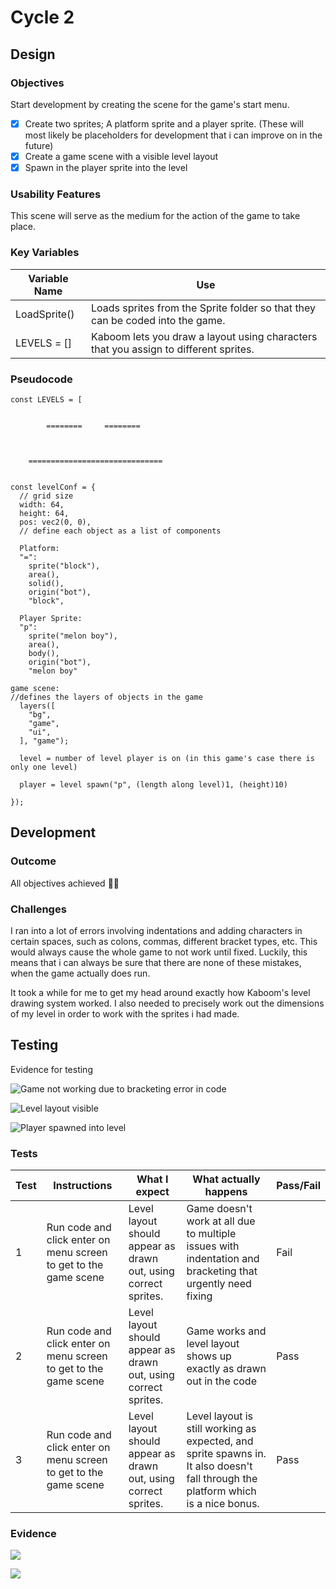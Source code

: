 # Cycle 2

## Design

### Objectives

Start development by creating the scene for the game's start menu.

* [x] Create two sprites; A platform sprite and a player sprite. (These will most likely be placeholders for development that i can improve on in the future)
* [x] Create a game scene with a visible level layout
* [x] Spawn in the player sprite into the level

### Usability Features

This scene will serve as the medium for the action of the game to take place.

### Key Variables

| Variable Name | Use                                                                                   |
| ------------- | ------------------------------------------------------------------------------------- |
| LoadSprite()  | Loads sprites from the Sprite folder so that they can be coded into the game.         |
| LEVELS = \[]  | Kaboom lets you draw a  layout using characters that you assign to different sprites. |

### Pseudocode

```
const LEVELS = [
  

        ========     ========        
                                  
                                  
                                  
    ==============================
 

const levelConf = {
  // grid size
  width: 64,
  height: 64,
  pos: vec2(0, 0),
  // define each object as a list of components
  
  Platform:
  "=":
    sprite("block"),
    area(),
    solid(),
    origin("bot"),
    "block",
  
  Player Sprite:
  "p":
    sprite("melon boy"),
    area(),
    body(),
    origin("bot"),
    "melon boy"
     
game scene:
//defines the layers of objects in the game
  layers([
    "bg",
    "game",
    "ui",
  ], "game");

  level = number of level player is on (in this game's case there is only one level)

  player = level spawn("p", (length along level)1, (height)10)
  
});

```

## Development

### Outcome

All objectives achieved 👍🏻

### Challenges

I ran into a lot of errors involving indentations and adding characters in certain spaces, such as colons, commas, different bracket types, etc. This would always cause the whole game to not work until fixed. Luckily, this means that i can always be sure that there are none of these mistakes, when the game actually does run.

It took a while for me to get my head around exactly how Kaboom's level drawing system worked. I also needed to precisely work out the dimensions of my level in order to work with the sprites i had made.

## Testing

Evidence for testing

![Game not working due to bracketing error in code](<../.gitbook/assets/Screenshot 2022-06-30 at 10.16.23.png>)

![Level layout visible](<../.gitbook/assets/Screenshot 2022-06-30 at 10.17.40.png>)

![Player spawned into level](<../.gitbook/assets/Screenshot 2022-06-30 at 10.18.09.png>)

### Tests

| Test | Instructions                                                     | What I expect                                                   | What actually happens                                                                                                             | Pass/Fail |
| ---- | ---------------------------------------------------------------- | --------------------------------------------------------------- | --------------------------------------------------------------------------------------------------------------------------------- | --------- |
| 1    | Run code and click enter on menu screen to get to the game scene | Level layout should appear as drawn out, using correct sprites. | Game doesn't work at all due to multiple issues with indentation and bracketing that urgently need fixing                         | Fail      |
| 2    | Run code and click enter on menu screen to get to the game scene | Level layout should appear as drawn out, using correct sprites. | Game works and level layout shows up exactly as drawn out in the code                                                             | Pass      |
| 3    | Run code and click enter on menu screen to get to the game scene | Level layout should appear as drawn out, using correct sprites. | Level layout is still working as expected, and sprite spawns in. It also doesn't fall through the platform which is a nice bonus. | Pass      |

### Evidence

![](<../.gitbook/assets/Screenshot 2022-06-30 at 10.27.30.png>)

![](<../.gitbook/assets/Screenshot 2022-06-30 at 10.27.20.png>)
